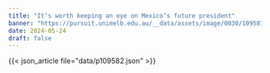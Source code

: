 ```yaml
---
title: "It’s worth keeping an eye on Mexico’s future president"
banner: "https://pursuit.unimelb.edu.au/__data/assets/image/0030/109587/fee64260e6b74d334b982b06d796c2eb49df1957e1f7ff6a34c48cacbf23.webp"
date: 2024-05-24
draft: false
---
```


{{< json_article file="data/p109582.json" >}}